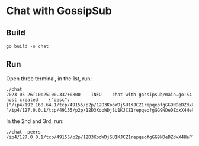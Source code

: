 # Chat with GossipSub

## Build

```shell
go build -o chat
```

## Run

Open three terminal, in the 1st, run:

```shell
./chat
2023-05-26T10:25:00.337+0800	INFO	chat-with-gossipsub/main.go:54	host created	{"desc": ["/ip4/192.168.64.1/tcp/49155/p2p/12D3KooWDjSU1KJCZ1repqeofgGG9NDeDZdxX4HePTLDG2Zm9wLt", "/ip4/127.0.0.1/tcp/49155/p2p/12D3KooWDjSU1KJCZ1repqeofgGG9NDeDZdxX4HePTLDG2Zm9wLt"]}
```

In the 2nd and 3rd, run:

```shell
./chat -peers /ip4/127.0.0.1/tcp/49155/p2p/12D3KooWDjSU1KJCZ1repqeofgGG9NDeDZdxX4HePTLDG2Zm9wLt
```
